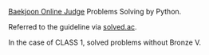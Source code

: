 [Baekjoon Online Judge](https://www.acmicpc.net/) Problems Solving by Python.

Referred to the guideline via [solved.ac](https://solved.ac/).

In the case of CLASS 1, solved problems without Bronze V.

